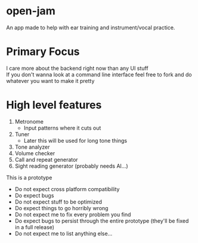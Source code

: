 # open-jam
An app made to help with ear training and instrument/vocal practice. 

# Primary Focus
I care more about the backend right now than any UI stuff  
If you don't wanna look at a command line interface feel free to fork and do 
whatever you want to make it pretty

# High level features
1. Metronome
    - Input patterns where it cuts out
2. Tuner
    - Later this will be used for long tone things
3. Tone analyzer
4. Volume checker
5. Call and repeat generator
6. Sight reading generator (probably needs AI...)



This is a prototype
- Do not expect cross platform compatibility
- Do expect bugs
- Do not expect stuff to be optimized
- Do expect things to go horribly wrong
- Do not expect me to fix every problem you find
- Do expect bugs to persist through the entire prototype (they'll be fixed in a full release)
- Do not expect me to list anything else...
